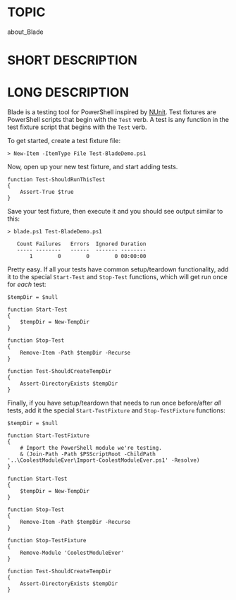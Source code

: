 # TOPIC

about\_Blade

# SHORT DESCRIPTION

# LONG DESCRIPTION

Blade is a testing tool for PowerShell inspired by [NUnit](http://nunit.org).  Test fixtures are PowerShell scripts that begin with the `Test` verb.  A test is any function in the test fixture script that begins with the `Test` verb.

To get started, create a test fixture file:

    > New-Item -ItemType File Test-BladeDemo.ps1

Now, open up your new test fixture, and start adding tests.  

    function Test-ShouldRunThisTest
	{
		Assert-True $true
	}

Save your test fixture, then execute it and you should see output similar to this:

    > blade.ps1 Test-BladeDemo.ps1
	
	   Count Failures   Errors  Ignored Duration        
       ----- --------   ------  ------- --------        
           1        0        0        0 00:00:00        

Pretty easy.  If all your tests have common setup/teardown functionality, add it to the special `Start-Test` and `Stop-Test` functions, which will get run once for *each* test:

    $tempDir = $null
	
    function Start-Test
	{
		$tempDir = New-TempDir
	}
	
	function Stop-Test
	{
		Remove-Item -Path $tempDir -Recurse
	}
	
	function Test-ShouldCreateTempDir
	{
		Assert-DirectoryExists $tempDir
	}
	
Finally, if you have setup/teardown that needs to run once before/after *all* tests, add it the special `Start-TestFixture` and `Stop-TestFixture` functions:

    $tempDir = $null
	
	function Start-TestFixture
	{
		# Import the PowerShell module we're testing.
		& (Join-Path -Path $PSScriptRoot -ChildPath '..\CoolestModuleEver\Import-CoolestModuleEver.ps1' -Resolve)
	}
	
    function Start-Test
	{
		$tempDir = New-TempDir
	}
	
	function Stop-Test
	{
		Remove-Item -Path $tempDir -Recurse
	}
	
	function Stop-TestFixture
	{
		Remove-Module 'CoolestModuleEver'
	}
	
	function Test-ShouldCreateTempDir
	{
		Assert-DirectoryExists $tempDir
	}
